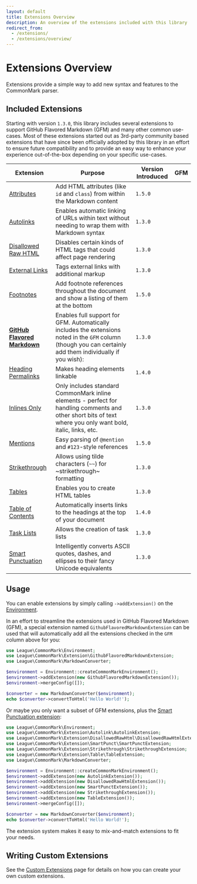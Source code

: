 ```yaml
---
layout: default
title: Extensions Overview
description: An overview of the extensions included with this library
redirect_from:
  - /extensions/
  - /extensions/overview/
---
```


# Extensions Overview

Extensions provide a simple way to add new syntax and features to the CommonMark parser.

## Included Extensions

Starting with version `1.3.0`, this library includes several extensions to support GitHub Flavored Markdown (GFM) and
many other common use-cases. Most of these extensions started out as 3rd-party community based extensions that have
since been officially adopted by this library in an effort to ensure future compatibility and to provide an easy way
to enhance your experience out-of-the-box depending on your specific use-cases.

| Extension | Purpose | Version Introduced | GFM |
| --------- | ------- | ------------------ | --- |
| [Attributes] | Add HTML attributes (like `id` and `class`) from within the Markdown content | `1.5.0` | |
| [Autolinks] | Enables automatic linking of URLs within text without needing to wrap them with Markdown syntax | `1.3.0`  | <i class="fab fa-github"></i> |
| [Disallowed Raw HTML] | Disables certain kinds of HTML tags that could affect page rendering | `1.3.0`  | <i class="fab fa-github"></i> |
| [External Links] | Tags external links with additional markup | `1.3.0` | |
| [Footnotes] | Add footnote references throughout the document and show a listing of them at the bottom | `1.5.0` | |
| **[GitHub Flavored Markdown]** | Enables full support for GFM. Automatically includes the extensions noted in the `GFM` column (though you can certainly add them individually if you wish): | `1.3.0` | |
| [Heading Permalinks] | Makes heading elements linkable | `1.4.0` | |
| [Inlines Only] | Only includes standard CommonMark inline elements - perfect for handling comments and other short bits of text where you only want bold, italic, links, etc. | `1.3.0` | |
| [Mentions] | Easy parsing of `@mention` and `#123`-style references | `1.5.0` | |
| [Strikethrough] | Allows using tilde characters (`~~`) for ~strikethrough~ formatting | `1.3.0`  | <i class="fab fa-github"></i> |
| [Tables] | Enables you to create HTML tables | `1.3.0`  | <i class="fab fa-github"></i> |
| [Table of Contents] | Automatically inserts links to the headings at the top of your document | `1.4.0` | |
| [Task Lists] | Allows the creation of task lists | `1.3.0`  | <i class="fab fa-github"></i> |
| [Smart Punctuation] | Intelligently converts ASCII quotes, dashes, and ellipses to their fancy Unicode equivalents | `1.3.0` | |

## Usage

You can enable extensions by simply calling `->addExtension()` on the [Environment](/1.6/customization/environment/).

In an effort to streamline the extensions used in GitHub Flavored Markdown (GFM), a special extension named
`GithubFlavoredMarkdownExtension` can be used that will automatically add all the extensions checked in the `GFM`
column above for you:

```php
use League\CommonMark\Environment;
use League\CommonMark\Extension\GithubFlavoredMarkdownExtension;
use League\CommonMark\MarkdownConverter;

$environment = Environment::createCommonMarkEnvironment();
$environment->addExtension(new GithubFlavoredMarkdownExtension());
$environment->mergeConfig([]);

$converter = new MarkdownConverter($environment);
echo $converter->convertToHtml('Hello World!');
```

Or maybe you only want a subset of GFM extensions, plus the [Smart Punctuation extension](/1.6/extensions/smart-punctuation/):

```php
use League\CommonMark\Environment;
use League\CommonMark\Extension\Autolink\AutolinkExtension;
use League\CommonMark\Extension\DisallowedRawHtml\DisallowedRawHtmlExtension;
use League\CommonMark\Extension\SmartPunct\SmartPunctExtension;
use League\CommonMark\Extension\Strikethrough\StrikethroughExtension;
use League\CommonMark\Extension\Table\TableExtension;
use League\CommonMark\MarkdownConverter;

$environment = Environment::createCommonMarkEnvironment();
$environment->addExtension(new AutolinkExtension());
$environment->addExtension(new DisallowedRawHtmlExtension());
$environment->addExtension(new SmartPunctExtension());
$environment->addExtension(new StrikethroughExtension());
$environment->addExtension(new TableExtension());
$environment->mergeConfig([]);

$converter = new MarkdownConverter($environment);
echo $converter->convertToHtml('Hello World!');
```

The extension system makes it easy to mix-and-match extensions to fit your needs.

## Writing Custom Extensions

See the [Custom Extensions](/1.6/customization/extensions/) page for details on how you can create your own custom extensions.

[Attributes]: /1.6/extensions/attributes/
[Autolinks]: /1.6/extensions/autolinks/
[Disallowed Raw HTML]: /1.6/extensions/disallowed-raw-html/
[External Links]: /1.6/extensions/external-links/
[Footnotes]: /1.6/extensions/footnotes/
[GitHub Flavored Markdown]: /1.6/extensions/github-flavored-markdown/
[Heading Permalinks]: /1.6/extensions/heading-permalinks/
[Inlines Only]: /1.6/extensions/inlines-only/
[Mentions]: /1.6/extensions/mentions/
[Strikethrough]: /1.6/extensions/strikethrough/
[Tables]: /1.6/extensions/tables/
[Table of Contents]: /1.6/extensions/table-of-contents/
[Task Lists]: /1.6/extensions/task-lists/
[Smart Punctuation]: /1.6/extensions/smart-punctuation/
